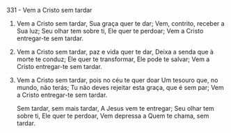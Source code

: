 331 - Vem a Cristo sem tardar

1. Vem a Cristo sem tardar, Sua graça quer te dar;
   Vem, contrito, receber a Sua luz;
   Seu olhar tem sobre ti, Ele quer te perdoar;
   Vem a Cristo entregar-te sem tardar.

2. Vem a Cristo sem tardar, paz e vida quer te dar,
   Deixa a senda que à morte te conduz;
   Ele quer te transformar, Ele pode te salvar;
   Vem a Cristo entregar-te sem tardar.

3. Vem a Cristo sem tardar, pois no céu te quer doar
   Um tesouro que, no mundo, não terás;
   Tu não deves rejeitar esta graça, que é sem par;
   Vem a Cristo entregar-te sem tardar.

   Sem tardar, sem mais tardar,
   A Jesus vem te entregar;
   Seu olhar tem sobre ti, Ele quer te perdoar,
   Vem depressa a Quem te chama, sem tardar.
